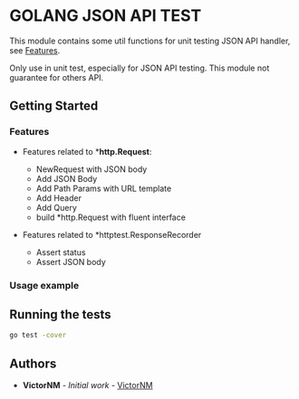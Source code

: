 # GOLANG JSON API TEST

This module contains some util functions for unit testing JSON API handler, see [Features](#features).

Only use in unit test, especially for JSON API testing.
This module not guarantee for others API.

## Getting Started

### Features

- Features related to ***http.Request**:
    - NewRequest with JSON body
    - Add JSON Body
    - Add Path Params with URL template
    - Add Header
    - Add Query
    - build *http.Request with fluent interface

- Features related to *httptest.ResponseRecorder
    - Assert status
    - Assert JSON body

### Usage example

[//]: <> (### Prerequisites)

[//]: <> (### Installing)

## Running the tests

```bash
go test -cover
```

[//]: <> (### Break down into end to end tests)

[//]: <> (### And coding style tests)

[//]: <> (## Built With)

[//]: <> (## Contributing)

[//]: <> (## Versioning)

## Authors

* **VictorNM** - *Initial work* - [VictorNM](https://github.com/VictorNM)

[//]: <> (## License)

[//]: <> (## Acknowledgments)
